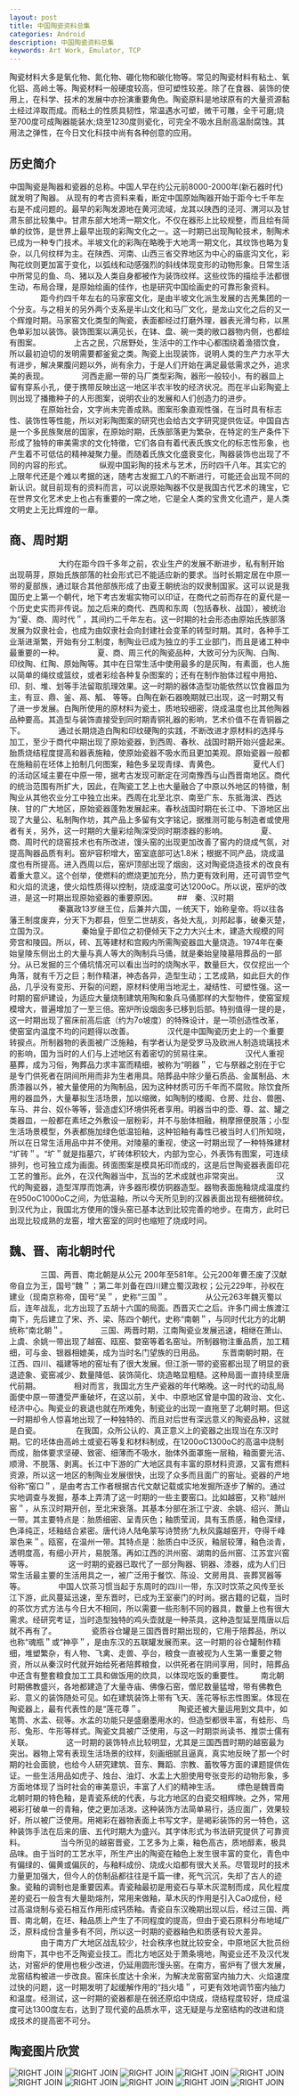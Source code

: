 ```yaml
---
layout: post
title: 中国陶瓷资料总集
categories: Android
description: 中国陶瓷资料总集
keywords: Art Work, Emulator, TCP
---
```


陶瓷材料大多是氧化物、氮化物、硼化物和碳化物等。常见的陶瓷材料有粘土、氧化铝、高岭土等。陶瓷材料一般硬度较高，但可塑性较差。除了在食器、装饰的使用上，在科学、技术的发展中亦扮演重要角色。陶瓷原料是地球原有的大量资源黏土经过淬取而成。而粘土的性质具韧性，常温遇水可塑，微干可雕，全干可磨;烧至700度可成陶器能装水;烧至1230度则瓷化，可完全不吸水且耐高温耐腐蚀。其用法之弹性，在今日文化科技中尚有各种创意的应用。

## 历史简介

中国陶瓷是陶器和瓷器的总称。中国人早在约公元前8000-2000年(新石器时代)就发明了陶器。
从现有的考古资料来看，断定中国原始陶器开始于距今七千年左右是不成问题的。最早的彩陶发源地在黄河流域，龙其以陕西的泾河、渭河以及甘肃东部比较集中。甘肃东部大地湾一期文化，不仅在器形上比较规整，而且绘有简单的纹饰，是世界上最早出现的彩陶文化之一。这一时期已出现陶轮技术，制陶术已成为一种专门技术。半坡文化的彩陶在略晚于大地湾一期文化，其纹饰也略为复杂，以几何纹样为主。在陕西、河南、山西三省交界地区为中心的庙底沟文化，彩陶花纹则更加富于变化，以弧线和动感强烈的斜线体现变形的动物形象。日常生活中所常见的鱼、鸟、猪以及人类自身都被作为装饰纹样。这些纹饰的描绘手法都很生动，布局合理，是原始绘画的佳作，也是研究中国绘画史的可靠形象资料。 
　　　　距今约四千年左右的马家窑文化，是由半坡文化派生发展的古羌集团的一个分支。与之相关的另外两个支系是半山文化和马厂文化，是龙山文化之后的又一个辉煌时期。马家窑文化类型的陶瓷，表面都经过打磨外理，器表光滑匀称，以黑色单彩加以装饰。装饰图案以满见长，在钵、盘、碗一类的敞口器物内侧，也都绘有图案。 
　　　　上古之民，穴居野处，生活中的工作中心都围绕着渔猎饮食，所以最初迫切的发明需要都釜瓮之类。陶瓷上出现装饰，说明人类的生产力水平大有进步，解决果腹问题以外，尚有余力，于是人们开始在满足最低需求之外，追求美的表现。 
　　　　河西走廊一带的马厂类型彩陶，器形一般较小，有的器皿上留有穿系小孔，便于携带反映出这一地区半农半牧的经济状况。而在半山彩陶瓷上则出现了播撒种子的人形图案，说明农业的发展和人们创造力的进步。 
　　　　在原始社会，文字尚未完善成熟。图案形象直观性强，在当时具有标志性、装饰性等性能，所以对彩陶图案的研究也会给古文字研究提供佐证。中国自古是一个多民族聚居的国家，在原始时期，氏族部落更为繁杂，在特定的生产条件下形成了独特的审美需求的文化特徵，它们各自有着代表氏族文化的标志性形象，也产生着不可低估的精神凝聚力量。而随着氏族文化盛衰变化，陶器装饰也出现了不同的内容的形式。 
　　　 纵观中国彩陶的技术与艺术，历时四千八年。其实它的上限年代还是个难以考据的迷，随考古发掘工八的不断进行，可能还会出现不同的新认识。就目前现有的资料而言，可以说原始陶器不仅是我国古代艺术的瑰宝，它在世界文化艺术史上也占有重要的一席之地，它是全人类的宝贵文化遗产，是人类文明史上无比辉煌的一章。
　　
## 商、周时期 
　　
　　　　大约在距今四千多年之前，农业生产的发展不断进步，私有制开始出现萌芽，原始氏族部落的社会形式已不能适应新的要求。当时长期定居在中原一带的夏部族，通过联合其他部族形成了由夏王朝统治的奴隶制国家。这可以说是我国历史上第一个朝代，地下考古发堀实物可以印证，在商代之前而存在的夏代是一个历史史实而非传说。加之后来的商代、西周和东周（包括春秋、战国），被统治为“夏、商、周时代＂，其间约二千年左右。这一时期的社会形态由原始氏族部落发展为奴隶社会，也成为由奴隶社会向封建社会变革的转型时期。其时，各种手工业渐进渐繁，开始有分工制度，制陶业已成为独立的手工业部门，而且是诸工种中最重要的一种。 
　　　　夏、商、周三代的陶瓷品种，大致可分为灰陶、白陶、印纹陶、红陶、原始陶等。其中在日常生活中使用最多的是灰陶，有素面，也人施以简单的绳纹或篮纹，或者彩绘各种复杂图案的；还有在制作胎体过程中用拍、印、刻、堆、划等手法留取肌理效果。这一时期的器体造型功能依然以饮食器皿为主，有豆、鼎、釜、鬲、觚、 等等。白陶在新石器晚期就已出现，这一时期又有了进一步发展。白陶所使用的原材料为瓷土，质地较细密，烧成温度也比其他陶器品种要高。其造型与装饰直接受到同时期青铜礼器的影响，艺术价值不在青铜器之下。 
　　　　通过长期烧造白陶和印纹硬陶的实践，不断改进才原材料的选择与加工，至少于商代中期出现了原始瓷器，到西周、春秋、战国时期开始兴盛起来。胎质烧结程度提高和器表施釉，使原始瓷器不吸水而且更加美观。原始瓷器一般都在施釉前在坯体上拍制几何图案，釉色多呈现青绿、青黄色。 
　　　　夏代人们的活动区域主要在中原一带，据考古发现可断定在河南豫西与山西晋南地区。商代的统治范围有所扩大，因此，在陶瓷工艺上也大量融合了中原以外地区的特徵，制陶业从其他农业分工中独立出来。西周在北至北京、南至广东、东抵海滨、西达陕、甘的广大地区，原始瓷器蓬勃发展起来。春秋战国时期在长江中、下游地区出现了大量公、私制陶作坊，其产品上多留有文字铭记，据推测可能与制造者或使用者有关，另外，这一时期的大量彩绘陶深受同时期漆器的影响。 
　　　　夏、商、周时代的烧窑技术也有所改进，馒头窑的出现更加改善了窑内的烧成气氛，对提高陶器品质有利。窑炉容积增大，窑室底部可达1.8米；根据不同产品，烧成温度也有所提高。进入西周以后，窑炉顶部出现了烟囱，这对陶瓷烧造技术的改良有着重大意义。这个创举，使燃料的燃烧更加充分，热力更有效利用，还可调节空气和火焰的流速，使火焰性质得以控制，烧成温度可达1200oC。所以说，窑炉的改进，是这一时期出现原始瓷器的重要原因。
　　
##　秦、汉时期 
　　
　　　　秦赢政13岁继王位，后兼并六国，一统天下，始称皇帝。将以往各藩王制度废弃，分天下为郡县，但至二世胡亥，各处大乱，刘邦起事，破秦灭楚，立国为汉。 
　　　　秦始皇于即位之初便倾天下之力大兴土木，建造大规模的阿旁宫和陵园。所以，砖、瓦等建材和宫殿内所需陶瓷器皿大量烧造。1974年在秦始皇陵东侧出土的大量与真人等大的陶制兵马俑，就是秦始皇陵墓陪葬品的一部分。从已发掘的三个俑坑情况可以看出当时的烧陶水平，数量巨大，仅仅挖出一个角落，就有千万之巨；制作精湛，神态各异，造型生动；工艺成熟，如此巨大的作品，几乎没有变形、开裂的问题，原材料使用当地泥土，凝结性、可塑性强。这一时期的窑炉建设，为适应大量烧制建筑用陶和象兵马俑那样的大型物件，使窑室规模增大，普遍增加了一至三倍。窑炉所设烟囱多已移到后部。特别值得一提的是，这一时期出现了窑床前高后底（约为7o坡度）的特殊设计，是一项创造性改革，使窑室内温度不均的问题得以改善。 
　　　　汉代是中国陶瓷历史上的一个重要转捩点。所制器物的表面被广泛施釉，有学者认为是受罗马及欧洲人制造琉璃技术的影响，国为当时的人们与上述地区有着密切的贸易往来。 
　　　　汉代人重视墓葬，成为习俗，殉葬品力求丰富而精细，被称为“明器＂，它与祭器之别在于它是专门供死者在阴间所用而非为生者用具。陪葬品中除少量石质品、金属制品、木质漆器以外，被大量使用的为陶制品，因为这种材质可历千年而不腐败。除饮食所用的器皿外，大量摹拟生活场景，加以缩微，如陶制的楼阁、仓房、灶台、兽圈、车马、井台、奴仆等等，营造虚幻环境供死者享用。明器当中的壶、尊、盆、罐之类器皿，一般都在素坯之外敷设一层粉彩，并不与胎体相融，稍摩擦便脱落；小型生活场景模型，外表都施加绿色低温铅釉，这种铅釉有毒性已被当时人们所知晓，所以在日常生活用品中并不使用。对陵墓的重视，使这一时期出现了一种特殊建材 “圹砖＂。“圹＂就是指墓穴，圹砖体积较大，内部为空心，外表饰有图案，可连续排列，也可独立成为画面。砖面图案是模具拓印而成的，这是后世陶瓷器表面印花工艺的雏形。此外，在汉代陶器当中，瓦当的艺术成就也非常突出。 
　　　　汉代的陶瓷器，造型浑厚而饱满，许多器形模仿铜器造型。器物表面施釉烧成温度约在950oC1000oC之间，为低温釉，所以今天所见到的汉器表面出现有细微碎纹。到汉代为止，我国北方使用的馒头窑已基本达到比较完善的地步。在南方，此时已出现比较成熟的龙窑，增大窑室的同时也缩短了烧成时间。
　　
## 魏、晋、南北朝时代 
　　　　三国、两晋、南北朝是从公元 200年至581年。公元200年曹丕废了汉献帝自立为王，国号“魏＂；第二年刘备在四川建立蜀汉政权；公元229年，孙权在建业（现南京称帝，国号“吴＂，史称“三国＂。 
　　　　从公元263年魏灭蜀以后，连年战乱，北方出现了五胡十六国的局面。西晋灭亡之后。许多门阀士族渡江南下，先后建立了宋、齐、梁、陈四个朝代，史称“南朝＂，与同时代北方的北朝统称“南北朝＂。 
　　　　三国、两晋时期，江南陶瓷业发展迅速，相继在萧山、上虞、余姚一带出现了越窑、瓯窑、婺窑等着名窑址。所制器物注重品质，加工精细，可与金、银器相媲美，成为当时名门望族的日用品。 　　东晋南朝时期，在江西、四川、福建等地的窑址有了很大发展。但江浙一带的瓷窑都出现了明显的衰退迹象、瓷窑减少、数量降低、装饰简化、烧造略显粗糙。这种局面一直持续至唐代前期。 
　　　　相对而言，我国北方生产瓷器的年代略晚。这一时代的动乱局面使中原一带遭受严重破坏，在这以前，关中、中原地区曾是中国的政治、文化、经济中心。陶瓷业的衰退也就在所难免，制瓷业的出现一直拖至了北朝时期。但这一时期却令人惊喜地出现了一种独特的、而且对后世有深远意义的陶瓷品种，这就是白瓷。
　　 　　在我国，众所公认的、真正意义上的瓷器之出现当在东汉时期。它的坯体由高岭土或瓷石等复和材料制成，在1200oC1300oC的高温中烧制而成，胎体要求坚硬、致密、细薄而不吸水，胎体外面罩施一层釉，釉面要光洁、顺滑、不脱落、剥离。长江中下游的广大地区具有丰富的原材料资源，又富有燃料资源，所以这一地区的制陶业发展很快，出现了众多而且面广的窑址。瓷器的产地俗称“窑口＂，是由考古工作者根据古代文献记载或实地发掘所逐步了解的。通过实地调查与发掘，基本上弄清了这一时期的一些主要窑口。比如越窑，又称“越州窑＂，从东汉时期开创，至北宋衰落。其基本分部在浙江宁波、余姚、绍兴、萧山一带。其主要特点是：胎质细密、呈青灰色；釉质莹润，具有玉质感，釉色深绿，色泽纯正，坯釉结合紧密。唐代诗人陆龟蒙写诗赞扬“九秋风露越窑开，夺得千峰翠色来＂。瓯窑，在温州一带。其特点是：胎质白中泛灰，釉层较薄，釉色淡青，透明度高，有细小开片，易脱落。再如江西的洪州窑、湖南的岳州窑、江苏宜兴窑等等。
　　 　　这一时期的瓷器已取代了一部分陶器、铜器、漆器，成为人们日常生活最主要的生活用具之一，被广泛用于餐饮、陈设、文房用具、丧葬冥器等等。 
　　　　中国人饮茶习惯当起于东周时的四川一带，东汉时饮茶之风传至长江下游，此风蔓延迅速，至东晋时，已成为王室豪门的时尚。据古籍的记载，当时的茶饮方式方法与今日大不相同，所以需要一些形制不同的器具，数量上也有很大需求。经研究考证，当时造型独特的鸡头壶就是一种茶具，这种造型延至隋唐以后就不再有了。
　　 　　瓷质谷仓罐是三国西晋时期出现的，它用于陪葬品，所以也称“魂瓶＂或“神亭＂，是由东汉的五联罐发展而来。这一时期的谷仓罐制作精细，堆塑繁杂，有人物、飞禽、走兽、亭台，粮食一直被视为人生第一重要之物资，所以从秦汉时代就开始给死者陪葬粮食，以供死者在阴间享用，同时，陪葬品中还含有整套粮食加工工具和做饭用的炊具，以体现吃饭的重要性。 　　南北朝时期佛教盛兴，各地都建造了大量寺庙、佛像石窑，僧尼数量猛增，带有佛教色彩、意义的装饰随处可见。如在建筑装饰上带有飞天、莲花等标志性图案。体现在陶瓷器上，最有代表性的是“莲花尊＂。 
　　　　陶瓷还被大量运用到文具中，如笔筒、水盂、砚等。水盂的功能只是盛磨墨用水的，但造型都很丰富，有蛙形、鸟形、兔形、牛形等样式。陶瓷文具被广泛使用，与这一时期崇尚读书、推崇士儒有关联。 
　　　　这一时期的装饰特点比较明显，尤其是三国西晋时期的越窑最为突出。器物上常有表现生活场景的纹样，刻画细腻且逼真，真实地反映了那一个时期的社会面貌，也给今人研究建筑、音东、舞蹈、宗教、蓄牧等方面的课题提供佐证。一些生活用品如虎子、烛台、油灯、水盂上大胆使用夸张变形的动物形象，多方面地体现了当时社会的审美意识，丰富了人们的精神生活。 　　缥色是魏晋南北朝时期的特色釉，是青瓷系统的代表，与北方地区的白瓷交相辉映。之外，常用褐彩打破单一的青釉，使之更加活泼。这种装饰方法简单易行，适应面广，效果较好，所以被广泛使用。用褐彩在器物表面上书写文字，是褐彩装饰的另一特色，这种装饰手法在后来的唐、五代时期大为盛兴。其字体形式为书法研究提供了可靠资料。
　　 　　当今所见的越窑晋瓷，工艺多为上乘，釉色高古，质地醇素，极具品味。由于当时的工艺水平，所生产出的陶瓷在釉色上发生很丰富的变化，青色中有偏绿的、偏黄或偏灰的，与釉料成份、烧成火焰都有很大关系。尽管现时的技术力量更加强大，但今人的仿制品都往往是千篇一律，死气沉沉，失却了古人的迹象。瓷釉的调制也是重要因素。青瓷釉最初是用瓷石与草木灰混制而成，风化程度差的瓷石一般含有大量助熔剂，常用来做釉，草木灰的作用是引入CaO成份，经过高温烧制与瓷石相互作用形成钙质釉。青瓷自东汉晚期出现以后，经过三国、两晋、南北朝，在坯、釉品质上产生了不同程度的提高，但由于瓷石原料分布地域广泛，原料成份含量多有不同，所以这一时期的瓷器釉色和质感有较大差异。 
　　　　由于南方广大地区战乱较少，社会秩序也就比较安全，中原地区大批员纷纷南下，其中也不乏陶瓷业技工。而北方地区处于萧条境地，陶瓷业还不及汉代发达，对窑炉的使用也极少改进，仍延用圆形馒头窑。在南方，窑炉有了很大发展，龙窑结构被进一步改良。窑床长度达十余米，为解决龙窑窑室内抽力大、火焰速度过快的问题，这一时期发明了起缓解作用的“挡火墙＂，可更有效地调节窑内抽力和温度。经测试，这一时期的瓷器都是在弱还原焰中烧成，烧结程度较好，烧成温度可达1300度左右，达到了现代瓷的品质水平，这无疑是与龙窑结构的改进和烧成技术的提高密不可分。

## 陶瓷图片欣赏

![RIGHT JOIN](https://raw.githubusercontent.com/mzlogin/mzlogin.github.io/master/images/posts/work/1.jpg)
![RIGHT JOIN](https://raw.githubusercontent.com/mzlogin/mzlogin.github.io/master/images/posts/work/2.jpg)
![RIGHT JOIN](https://raw.githubusercontent.com/mzlogin/mzlogin.github.io/master/images/posts/work/3.jpg)
![RIGHT JOIN](https://raw.githubusercontent.com/mzlogin/mzlogin.github.io/master/images/posts/work/4.jpg)
![RIGHT JOIN](https://raw.githubusercontent.com/mzlogin/mzlogin.github.io/master/images/posts/work/5.jpg)
![RIGHT JOIN](https://raw.githubusercontent.com/mzlogin/mzlogin.github.io/master/images/posts/work/6.jpg)
![RIGHT JOIN](https://raw.githubusercontent.com/mzlogin/mzlogin.github.io/master/images/posts/work/7.jpg)
![RIGHT JOIN](https://raw.githubusercontent.com/mzlogin/mzlogin.github.io/master/images/posts/work/8.jpg)
![RIGHT JOIN](https://raw.githubusercontent.com/mzlogin/mzlogin.github.io/master/images/posts/work/9.jpg)
![RIGHT JOIN](https://raw.githubusercontent.com/mzlogin/mzlogin.github.io/master/images/posts/work/10.jpg)

[1]: https://developer.android.com/studio/run/emulator-networking.html#connecting
[2]: https://developer.android.com/studio/run/emulator-networking.html#calling
